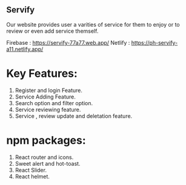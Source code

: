 ## Servify

Our website provides user a varities of service for them to enjoy or to review or even add service themself.

Firebase : https://servify-77a77.web.app/
Netlify : https://ph-servify-a11.netlify.app/


#  Key Features:
1. Register and login Feature.
2. Service Adding Feature.
3. Search option and filter option.
4. Service reviewing feature.
5. Service , review update and deletation feature.


#  npm packages:
1. React router and icons.
2. Sweet alert and hot-toast.
3. React Slider.
4. React helmet.



